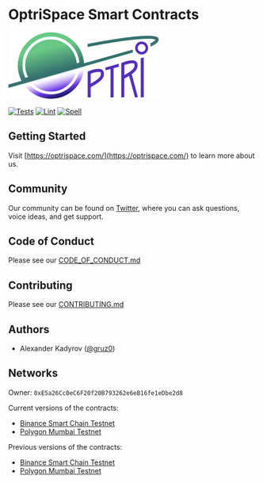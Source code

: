 # OptriSpace Smart Contracts

![OptriSpace](./assets/optrispace.png)

[![Tests](https://github.com/optriment/optrispace-contract/actions/workflows/tests.yml/badge.svg)](https://github.com/optriment/optrispace-contract/actions/workflows/tests.yml)
[![Lint](https://github.com/optriment/optrispace-contract/actions/workflows/lint.yml/badge.svg)](https://github.com/optriment/optrispace-contract/actions/workflows/lint.yml)
[![Spell](https://github.com/optriment/optrispace-contract/actions/workflows/spell.yml/badge.svg)](https://github.com/optriment/optrispace-contract/actions/workflows/spell.yml)

## Getting Started

Visit [https://optrispace.com/](https://optrispace.com/) to learn more about us.

## Community

Our community can be found on [Twitter](https://twitter.com/optrispace),
where you can ask questions, voice ideas, and get support.

## Code of Conduct

Please see our [CODE_OF_CONDUCT.md](./CODE_OF_CONDUCT.md)

## Contributing

Please see our [CONTRIBUTING.md](./CONTRIBUTING.md)

## Authors

* Alexander Kadyrov ([@gruz0](https://github.com/gruz0))

## Networks

Owner: `0xE5a26Cc0eC6F20f20B793262e6eB16fe1eDbe2d8`

Current versions of the contracts:

* [Binance Smart Chain Testnet](https://testnet.bscscan.com/address/0x8F3BA92f85CBE029ad67232b70084bc054Cd943D)
* [Polygon Mumbai Testnet](https://mumbai.polygonscan.com/address/0x0a574c6f4D15795c322a636C69f4a2dc95b72C97)

Previous versions of the contracts:

* [Binance Smart Chain Testnet](https://testnet.bscscan.com/address/0x6Fe4B44354b3D642B1eeF4a43Fa1f87a84Db87b4)
* [Polygon Mumbai Testnet](https://mumbai.polygonscan.com/address/0xe946A89AC5025Bd47EBf498217ed18248455fDC2)
